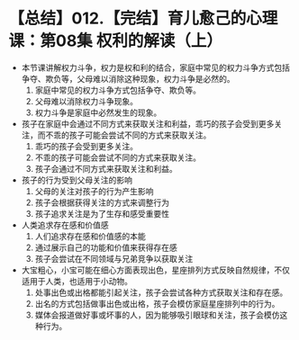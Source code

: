 # 【总结】012.【完结】育儿愈己的心理课：第08集 权利的解读（上）

-   本节课讲解权力斗争，权力是权和利的结合，家庭中常见的权力斗争方式包括争夺、欺负等，父母难以消除这种现象，权力斗争是必然的。
    1.  家庭中常见的权力斗争方式包括争夺、欺负等。
    2.  父母难以消除权力斗争现象。
    3.  权力斗争是家庭中必然发生的现象。
-   孩子在家庭中会通过不同方式来获取关注和利益，乖巧的孩子会受到更多关注，而不乖的孩子可能会尝试不同的方式来获取关注。
    1.  乖巧的孩子会受到更多关注。
    2.  不乖的孩子可能会尝试不同的方式来获取关注。
    3.  孩子会通过不同方式来获取关注和利益。
-   孩子的行为受到父母关注的影响
    1.  父母的关注对孩子的行为产生影响
    2.  孩子会根据获得关注的方式来调整行为
    3.  孩子追求关注是为了生存和感受重要性
-   人类追求存在感和价值感
    1.  人们追求存在感和价值感的本能
    2.  通过展示自己的功能和价值来获得存在感
    3.  孩子会尝试在不同领域与兄弟竞争以获取关注
-   大宝粗心，小宝可能在细心方面表现出色，星座排列方式反映自然规律，不仅适用于人类，也适用于小动物。
    1.  处事出色或出格都能引起关注，孩子会尝试各种方式获取关注和存在感。
    2.  出名的方式包括做事出色或出格，孩子会模仿家庭星座排列中的行为。
    3.  媒体会报道做好事或坏事的人，因为能够吸引眼球和关注，孩子会模仿这种行为。